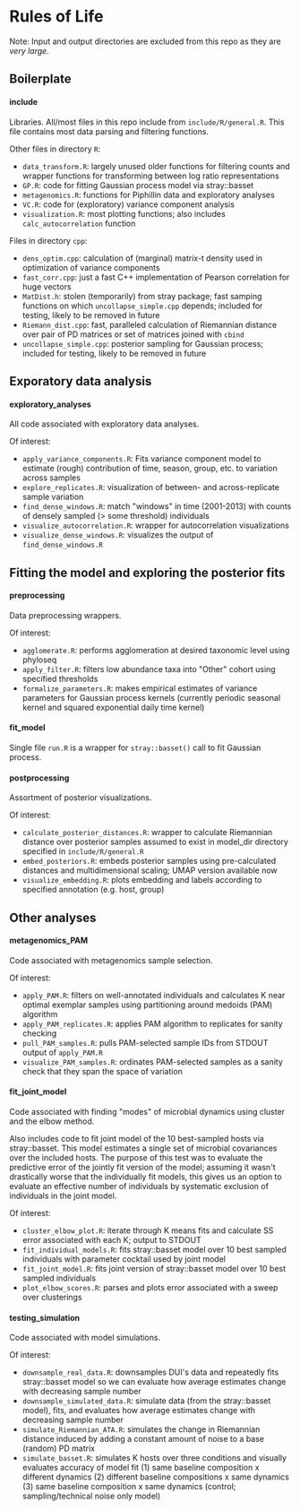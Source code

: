 # Rules of Life
Note: Input and output directories are excluded from this repo as they are *very large.*

## Boilerplate

#### include

Libraries. All/most files in this repo include from `include/R/general.R`. This file contains most data parsing and filtering functions.

Other files in directory `R`:
* `data_transform.R`: largely unused older functions for filtering counts and wrapper functions for transforming between log ratio representations
* `GP.R`: code for fitting Gaussian process model via stray::basset
* `metagenomics.R`: functions for Piphillin data and exploratory analyses
* `VC.R`: code for (exploratory) variance component analysis
* `visualization.R`: most plotting functions; also includes `calc_autocorrelation` function

Files in directory `cpp`:
* `dens_optim.cpp`: calculation of (marginal) matrix-t density used in optimization of variance components
* `fast_corr.cpp`: just a fast C++ implementation of Pearson correlation for huge vectors
* `MatDist.h`: stolen (temporarily) from stray package; fast samping functions on which `uncollapse_simple.cpp` depends; included for testing, likely to be removed in future
* `Riemann_dist.cpp`: fast, paralleled calculation of Riemannian distance over pair of PD matrices or set of matrices joined with `cbind`
* `uncollapse_simple.cpp`: posterior sampling for Gaussian process; included for testing, likely to be removed in future

## Exporatory data analysis

#### exploratory_analyses

All code associated with exploratory data analyses.

Of interest:
* `apply_variance_components.R`: Fits variance component model to estimate (rough) contribution of time, season, group, etc. to variation across samples
* `explore_replicates.R`: visualization of between- and across-replicate sample variation
* `find_dense_windows.R`: match "windows" in time (2001-2013) with counts of densely sampled (> some threshold) individuals
* `visualize_autocorrelation.R`: wrapper for autocorrelation visualizations
* `visualize_dense_windows.R`: visualizes the output of `find_dense_windows.R`

## Fitting the model and exploring the posterior fits

#### preprocessing

Data preprocessing wrappers.

Of interest:
* `agglomerate.R`: performs agglomeration at desired taxonomic level using phyloseq
* `apply_filter.R`: filters low abundance taxa into "Other" cohort using specified thresholds
* `formalize_parameters.R`: makes empirical estimates of variance parameters for Gaussian process kernels (currently periodic seasonal kernel and squared exponential daily time kernel)

#### fit_model

Single file `run.R` is a wrapper for `stray::basset()` call to fit Gaussian process.

#### postprocessing

Assortment of posterior visualizations.

Of interest:
* `calculate_posterior_distances.R`: wrapper to calculate Riemannian distance over posterior samples assumed to exist in model\_dir directory specified in `include/R/general.R`
* `embed_posteriors.R`: embeds posterior samples using pre-calculated distances and multidimensional scaling; UMAP version available now
* `visualize_embedding.R`: plots embedding and labels according to specified annotation (e.g. host, group)

## Other analyses

#### metagenomics\_PAM

Code associated with metagenomics sample selection.

Of interest:
* `apply_PAM.R`: filters on well-annotated individuals and calculates K near optimal exemplar samples using partitioning around medoids (PAM) algorithm
* `apply_PAM_replicates.R`: applies PAM algorithm to replicates for sanity checking
* `pull_PAM_samples.R`: pulls PAM-selected sample IDs from STDOUT output of `apply_PAM.R`
* `visualize_PAM_samples.R`: ordinates PAM-selected samples as a sanity check that they span the space of variation

#### fit_joint_model

Code associated with finding "modes" of microbial dynamics using cluster and the elbow method.

Also includes code to fit joint model of the 10 best-sampled hosts via stray::basset. This model estimates a single set of microbial covariances over the included hosts. The purpose of this test was to evaluate the predictive error of the jointly fit version of the model; assuming it wasn't drastically worse that the individually fit models, this gives us an option to evaluate an effective number of individuals by systematic exclusion of individuals in the joint model.

Of interest:
* `cluster_elbow_plot.R`: iterate through K means fits and calculate SS error associated with each K; output to STDOUT
* `fit_individual_models.R`: fits stray::basset model over 10 best sampled individuals with parameter cocktail used by joint model
* `fit_joint_model.R`: fits joint version of stray::basset model over 10 best sampled individuals
* `plot_elbow_scores.R`: parses and plots error associated with a sweep over clusterings

#### testing_simulation

Code associated with model simulations.

Of interest:
* `downsample_real_data.R`: downsamples DUI's data and repeatedly fits stray::basset model so we can evaluate how average estimates change with decreasing sample number
* `downsample_simulated_data.R`: simulate data (from the stray::basset model), fits, and evaluates how average estimates change with decreasing sample number
* `simulate_Riemannian_ATA.R`: simulates the change in Riemannian distance induced by adding a constant amount of noise to a base (random) PD matrix
* `simulate_basset.R`: simulates K hosts over three conditions and visually evaluates accuracy of model fit (1) same baseline composition x different dynamics (2) different baseline compositions x same dynamics (3) same baseline composition x same dynamics (control; sampling/technical noise only model)
